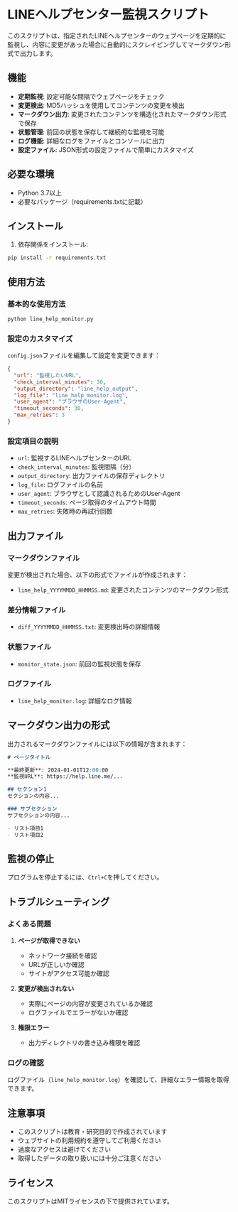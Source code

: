 # LINEヘルプセンター監視スクリプト

このスクリプトは、指定されたLINEヘルプセンターのウェブページを定期的に監視し、内容に変更があった場合に自動的にスクレイピングしてマークダウン形式で出力します。

## 機能

- **定期監視**: 設定可能な間隔でウェブページをチェック
- **変更検出**: MD5ハッシュを使用してコンテンツの変更を検出
- **マークダウン出力**: 変更されたコンテンツを構造化されたマークダウン形式で保存
- **状態管理**: 前回の状態を保存して継続的な監視を可能
- **ログ機能**: 詳細なログをファイルとコンソールに出力
- **設定ファイル**: JSON形式の設定ファイルで簡単にカスタマイズ

## 必要な環境

- Python 3.7以上
- 必要なパッケージ（requirements.txtに記載）

## インストール

1. 依存関係をインストール:
```bash
pip install -r requirements.txt
```

## 使用方法

### 基本的な使用方法

```bash
python line_help_monitor.py
```

### 設定のカスタマイズ

`config.json`ファイルを編集して設定を変更できます：

```json
{
  "url": "監視したいURL",
  "check_interval_minutes": 30,
  "output_directory": "line_help_output",
  "log_file": "line_help_monitor.log",
  "user_agent": "ブラウザのUser-Agent",
  "timeout_seconds": 30,
  "max_retries": 3
}
```

### 設定項目の説明

- `url`: 監視するLINEヘルプセンターのURL
- `check_interval_minutes`: 監視間隔（分）
- `output_directory`: 出力ファイルの保存ディレクトリ
- `log_file`: ログファイルの名前
- `user_agent`: ブラウザとして認識されるためのUser-Agent
- `timeout_seconds`: ページ取得のタイムアウト時間
- `max_retries`: 失敗時の再試行回数

## 出力ファイル

### マークダウンファイル
変更が検出された場合、以下の形式でファイルが作成されます：
- `line_help_YYYYMMDD_HHMMSS.md`: 変更されたコンテンツのマークダウン形式

### 差分情報ファイル
- `diff_YYYYMMDD_HHMMSS.txt`: 変更検出時の詳細情報

### 状態ファイル
- `monitor_state.json`: 前回の監視状態を保存

### ログファイル
- `line_help_monitor.log`: 詳細なログ情報

## マークダウン出力の形式

出力されるマークダウンファイルには以下の情報が含まれます：

```markdown
# ページタイトル

**最終更新**: 2024-01-01T12:00:00
**監視URL**: https://help.line.me/...

## セクション1
セクションの内容...

### サブセクション
サブセクションの内容...

- リスト項目1
- リスト項目2
```

## 監視の停止

プログラムを停止するには、`Ctrl+C`を押してください。

## トラブルシューティング

### よくある問題

1. **ページが取得できない**
   - ネットワーク接続を確認
   - URLが正しいか確認
   - サイトがアクセス可能か確認

2. **変更が検出されない**
   - 実際にページの内容が変更されているか確認
   - ログファイルでエラーがないか確認

3. **権限エラー**
   - 出力ディレクトリの書き込み権限を確認

### ログの確認

ログファイル（`line_help_monitor.log`）を確認して、詳細なエラー情報を取得できます。

## 注意事項

- このスクリプトは教育・研究目的で作成されています
- ウェブサイトの利用規約を遵守してご利用ください
- 過度なアクセスは避けてください
- 取得したデータの取り扱いには十分ご注意ください

## ライセンス

このスクリプトはMITライセンスの下で提供されています。 